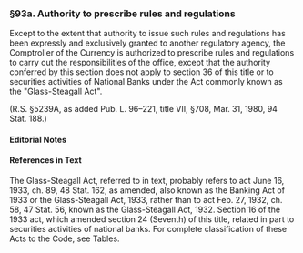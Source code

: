 ### §93a. Authority to prescribe rules and regulations ###

Except to the extent that authority to issue such rules and regulations has been expressly and exclusively granted to another regulatory agency, the Comptroller of the Currency is authorized to prescribe rules and regulations to carry out the responsibilities of the office, except that the authority conferred by this section does not apply to section 36 of this title or to securities activities of National Banks under the Act commonly known as the "Glass-Steagall Act".

(R.S. §5239A, as added Pub. L. 96–221, title VII, §708, Mar. 31, 1980, 94 Stat. 188.)

#### **Editorial Notes** ####

#### References in Text ####

The Glass-Steagall Act, referred to in text, probably refers to act June 16, 1933, ch. 89, 48 Stat. 162, as amended, also known as the Banking Act of 1933 or the Glass-Steagall Act, 1933, rather than to act Feb. 27, 1932, ch. 58, 47 Stat. 56, known as the Glass-Steagall Act, 1932. Section 16 of the 1933 act, which amended section 24 (Seventh) of this title, related in part to securities activities of national banks. For complete classification of these Acts to the Code, see Tables.